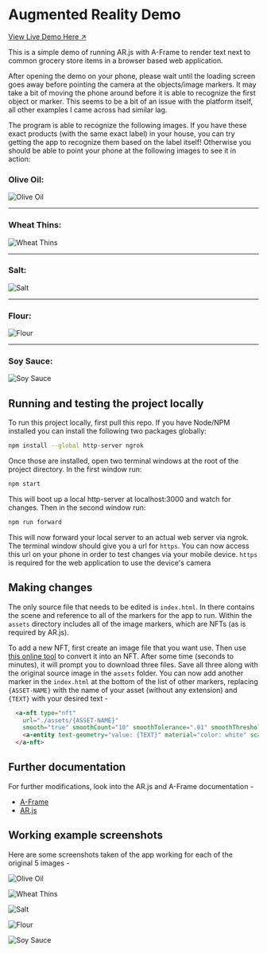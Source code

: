 # Augmented Reality Demo

[View Live Demo Here ↗](https://wsoeltz.github.io/ar-demo/)

This is a simple demo of running AR.js with A-Frame to render text next to common grocery store items in a browser based web application.

After opening the demo on your phone, please wait until the loading screen goes away before pointing the camera at the objects/image markers. It may take a bit of moving the phone around before it is able to recognize the first object or marker. This seems to be a bit of an issue with the platform itself, all other examples I came across had similar lag.

The program is able to recognize the following images. If you have these exact products (with the same exact label) in your house, you can try getting the app to recognize them based on the label itself! Otherwise you should be able to point your phone at the following images to see it in action:

### Olive Oil:

![Olive Oil](https://github.com/wsoeltz/ar-demo/blob/main/assets/olive-oil.png?raw=true)

---

### Wheat Thins:

![Wheat Thins](https://github.com/wsoeltz/ar-demo/blob/main/assets/wheat-thins.png?raw=true)

---

### Salt:

![Salt](https://github.com/wsoeltz/ar-demo/blob/main/assets/salt.png?raw=true)

---

### Flour:

![Flour](https://github.com/wsoeltz/ar-demo/blob/main/assets/flour.png?raw=true)

---

### Soy Sauce:

![Soy Sauce](https://github.com/wsoeltz/ar-demo/blob/main/assets/soy-sauce.png?raw=true)


## Running and testing the project locally

To run this project locally, first pull this repo. If you have Node/NPM installed you can install the following two packages globally:

```bash
npm install --global http-server ngrok
```

Once those are installed, open two terminal windows at the root of the project directory. In the first window run:

```bash
npm start
```

This will boot up a local http-server at localhost:3000 and watch for changes. Then in the second window run:

```bash
npm run forward
```

This will now forward your local server to an actual web server via ngrok. The terminal window should give you a url for `https`. You can now access this url on your phone in order to test changes via your mobile device. `https` is required for the web application to use the device's camera

## Making changes

The only source file that needs to be edited is `index.html`. In there contains the scene and reference to all of the markers for the app to run. Within the `assets` directory includes all of the image markers, which are NFTs (as is required by AR.js).

To add a new NFT, first create an image file that you want use. Then use [this online tool](https://carnaux.github.io/NFT-Marker-Creator/#/) to convert it into an NFT. After some time (seconds to minutes), it will prompt you to download three files. Save all three along with the original source image in the `assets` folder. You can now add another marker in the `index.html` at the bottom of the list of other markers, replacing `{ASSET-NAME}` with the name of your asset (without any extension) and `{TEXT}` with your desired text -

```html
  <a-nft type="nft"
    url="./assets/{ASSET-NAME}"
    smooth="true" smoothCount="10" smoothTolerance=".01" smoothThreshold="5">
    <a-entity text-geometry="value: {TEXT}" material="color: white" scale="18 18 18" position="0 0 -20" rotation="-120 0">
  </a-nft>
```

## Further documentation

For further modifications, look into the AR.js and A-Frame documentation -

- [A-Frame](https://aframe.io/docs/1.2.0/introduction/)
- [AR.js](https://ar-js-org.github.io/AR.js-Docs/)

## Working example screenshots

Here are some screenshots taken of the app working for each of the original 5 images -

![Olive Oil](https://github.com/wsoeltz/ar-demo/blob/main/assets/examples/olive-oil.jpg?raw=true)

![Wheat Thins](https://github.com/wsoeltz/ar-demo/blob/main/assets/examples/wheat-thins.jpg?raw=true)

![Salt](https://github.com/wsoeltz/ar-demo/blob/main/assets/examples/salt.jpg?raw=true)

![Flour](https://github.com/wsoeltz/ar-demo/blob/main/assets/examples/flour.jpg?raw=true)

![Soy Sauce](https://github.com/wsoeltz/ar-demo/blob/main/assets/examples/soy-sauce.jpg?raw=true)
